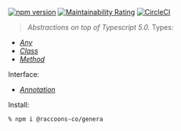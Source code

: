 [![npm version](https://badge.fury.io/js/@raccoons-co%2Fgenera.svg)](https://badge.fury.io/js/@raccoons-co%2Fgenera)
[![Maintainability Rating](https://sonarcloud.io/api/project_badges/measure?project=raccoons-co_genera&metric=sqale_rating)](https://sonarcloud.io/summary/new_code?id=raccoons-co_genera)
[![CircleCI](https://dl.circleci.com/status-badge/img/gh/raccoons-co/genera/tree/master.svg?style=svg)](https://dl.circleci.com/status-badge/redirect/gh/raccoons-co/genera/tree/master)

>*Abstractions on top of Typescript 5.0.*
Types:
- *[Any](https://github.com/raccoons-co/genera/blob/0.0.3-rest/src/main/Any.ts)*
- *[Class](https://github.com/raccoons-co/genera/blob/0.0.3-rest/src/main/Class.ts)*
- *[Method](https://github.com/raccoons-co/genera/blob/0.0.3-rest/src/main/Method.ts)*

Interface:
- *[Annotation](https://github.com/raccoons-co/genera/blob/0.0.3-rest/src/main/Annotation.ts)*

Install:
```shell script
% npm i @raccoons-co/genera
```
